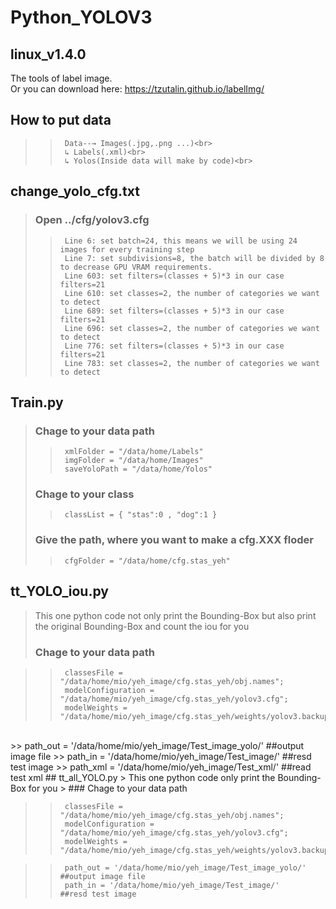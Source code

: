 # Python_YOLOV3

## linux_v1.4.0
The tools of label image.<br>
Or you can download here: <a> https://tzutalin.github.io/labelImg/

## How to put data 
>>      Data--→ Images(.jpg,.png ...)<br>
>>      ↳ Labels(.xml)<br>
>>      ↳ Yolos(Inside data will make by code)<br>
## change_yolo_cfg.txt
>   ### Open ../cfg/yolov3.cfg <br>
>>      Line 6: set batch=24, this means we will be using 24 images for every training step
>>      Line 7: set subdivisions=8, the batch will be divided by 8 to decrease GPU VRAM requirements.
>>      Line 603: set filters=(classes + 5)*3 in our case filters=21
>>      Line 610: set classes=2, the number of categories we want to detect
>>      Line 689: set filters=(classes + 5)*3 in our case filters=21
>>      Line 696: set classes=2, the number of categories we want to detect
>>      Line 776: set filters=(classes + 5)*3 in our case filters=21
>>      Line 783: set classes=2, the number of categories we want to detect
   
## Train.py
>  ### Chage to your data path 
>>      xmlFolder = "/data/home/Labels" 
>>      imgFolder = "/data/home/Images" 
>>      saveYoloPath = "/data/home/Yolos"
>  ### Chage to your class    
>>      classList = { "stas":0 , "dog":1 }
>  ### Give the path, where you want to make a cfg.XXX floder
>>      cfgFolder = "/data/home/cfg.stas_yeh"

## tt_YOLO_iou.py
>  This one python code not only print the Bounding-Box but also print the original Bounding-Box and count the iou for you
>  ### Chage to your data path

>>      classesFile = "/data/home/mio/yeh_image/cfg.stas_yeh/obj.names";             
>>      modelConfiguration = "/data/home/mio/yeh_image/cfg.stas_yeh/yolov3.cfg";   
>>      modelWeights = "/data/home/mio/yeh_image/cfg.stas_yeh/weights/yolov3.backup";
<br>
>>      path_out = '/data/home/mio/yeh_image/Test_image_yolo/' ##output image file 
>>      path_in = '/data/home/mio/yeh_image/Test_image/'       ##resd test image   
>>      path_xml = '/data/home/mio/yeh_image/Test_xml/'        ##read test xml     
## tt_all_YOLO.py
>  This one python code only print the Bounding-Box for you
>  ### Chage to your data path

>>      classesFile = "/data/home/mio/yeh_image/cfg.stas_yeh/obj.names";             
>>      modelConfiguration = "/data/home/mio/yeh_image/cfg.stas_yeh/yolov3.cfg";   
>>      modelWeights = "/data/home/mio/yeh_image/cfg.stas_yeh/weights/yolov3.backup";

>>      path_out = '/data/home/mio/yeh_image/Test_image_yolo/' ##output image file 
>>      path_in = '/data/home/mio/yeh_image/Test_image/'       ##resd test image   
   
